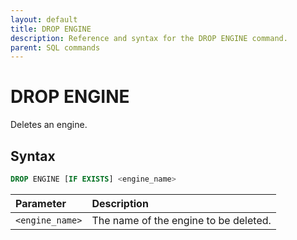 ```yaml
---
layout: default
title: DROP ENGINE
description: Reference and syntax for the DROP ENGINE command.
parent: SQL commands
---
```


# DROP ENGINE
Deletes an engine.

## Syntax

```sql
DROP ENGINE [IF EXISTS] <engine_name>
```

| Parameter       | Description                           |
| :--------------- | :------------------------------------- |
| `<engine_name>` | The name of the engine to be deleted. |
